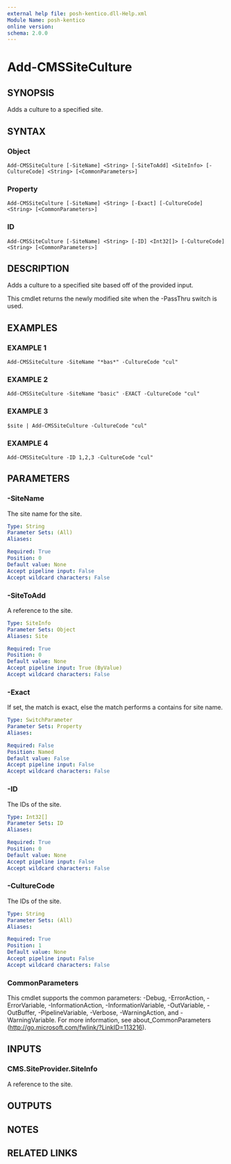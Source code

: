 ```yaml
---
external help file: posh-kentico.dll-Help.xml
Module Name: posh-kentico
online version:
schema: 2.0.0
---
```


# Add-CMSSiteCulture

## SYNOPSIS
Adds a culture to a specified site.

## SYNTAX

### Object
```
Add-CMSSiteCulture [-SiteName] <String> [-SiteToAdd] <SiteInfo> [-CultureCode] <String> [<CommonParameters>]
```

### Property
```
Add-CMSSiteCulture [-SiteName] <String> [-Exact] [-CultureCode] <String> [<CommonParameters>]
```

### ID
```
Add-CMSSiteCulture [-SiteName] <String> [-ID] <Int32[]> [-CultureCode] <String> [<CommonParameters>]
```

## DESCRIPTION
Adds a culture to a specified site based off of the provided input.

This cmdlet returns the newly modified site when the -PassThru switch is used.

## EXAMPLES

### EXAMPLE 1
```
Add-CMSSiteCulture -SiteName "*bas*" -CultureCode "cul"
```

### EXAMPLE 2
```
Add-CMSSiteCulture -SiteName "basic" -EXACT -CultureCode "cul"
```

### EXAMPLE 3
```
$site | Add-CMSSiteCulture -CultureCode "cul"
```

### EXAMPLE 4
```
Add-CMSSiteCulture -ID 1,2,3 -CultureCode "cul"
```

## PARAMETERS

### -SiteName
The site name for the site.

```yaml
Type: String
Parameter Sets: (All)
Aliases:

Required: True
Position: 0
Default value: None
Accept pipeline input: False
Accept wildcard characters: False
```

### -SiteToAdd
A reference to the site.

```yaml
Type: SiteInfo
Parameter Sets: Object
Aliases: Site

Required: True
Position: 0
Default value: None
Accept pipeline input: True (ByValue)
Accept wildcard characters: False
```

### -Exact
If set, the match is exact, else the match performs a contains for site name.

```yaml
Type: SwitchParameter
Parameter Sets: Property
Aliases:

Required: False
Position: Named
Default value: False
Accept pipeline input: False
Accept wildcard characters: False
```

### -ID
The IDs of the site.

```yaml
Type: Int32[]
Parameter Sets: ID
Aliases:

Required: True
Position: 0
Default value: None
Accept pipeline input: False
Accept wildcard characters: False
```

### -CultureCode
The IDs of the site.

```yaml
Type: String
Parameter Sets: (All)
Aliases:

Required: True
Position: 1
Default value: None
Accept pipeline input: False
Accept wildcard characters: False
```

### CommonParameters
This cmdlet supports the common parameters: -Debug, -ErrorAction, -ErrorVariable, -InformationAction, -InformationVariable, -OutVariable, -OutBuffer, -PipelineVariable, -Verbose, -WarningAction, and -WarningVariable.
For more information, see about_CommonParameters (http://go.microsoft.com/fwlink/?LinkID=113216).

## INPUTS

### CMS.SiteProvider.SiteInfo
A reference to the site.

## OUTPUTS

## NOTES

## RELATED LINKS
